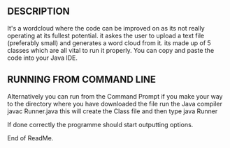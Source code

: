 ## DESCRIPTION

It's a wordcloud where the code can be improved on as its not really operating at its fullest potential. it askes the user to upload a text file (preferably small) and generates a word cloud from it. its made up of 5 classes which are all vital to run it properly. You can copy and paste the code into your Java IDE.

## RUNNING FROM COMMAND LINE

Alternatively you can run from the Command Prompt if you make your way to the directory where you have downloaded the file run the Java compiler javac Runner.java this will create the Class file and then type java Runner

If done correctly the programme should start outputting options. 

End of ReadMe.
